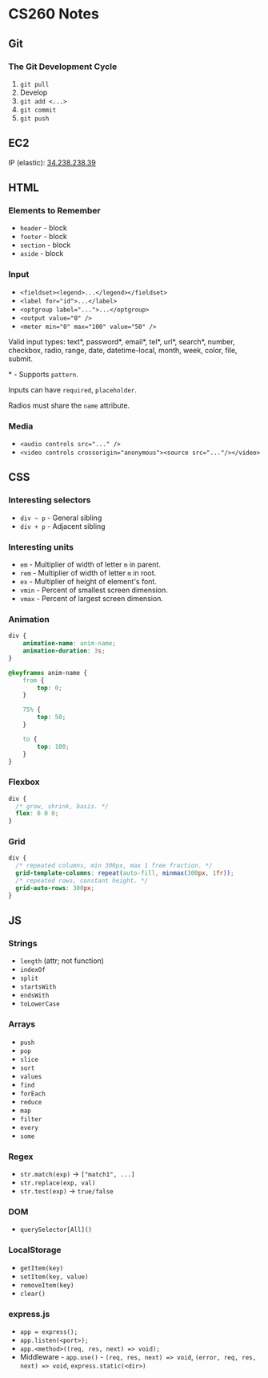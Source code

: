 # CS260 Notes

## Git

### The Git Development Cycle
1. `git pull`
2. Develop
3. `git add <...>`
4. `git commit`
5. `git push`

## EC2

IP (elastic): [34.238.238.39](http://34.238.238.39)

## HTML

### Elements to Remember

* `header` - block
* `footer` - block
* `section` - block
* `aside` - block

### Input

* `<fieldset><legend>...</legend></fieldset>`
* `<label for="id">...</label>`
* `<optgroup label="...">...</optgroup>`
* `<output value="0" />`
* `<meter min="0" max="100" value="50" />`

Valid input types: text\*, password\*, email\*, tel\*, url\*, search\*, number, checkbox, radio, range, date, datetime-local, month, week, color, file, submit.

\* - Supports `pattern`.

Inputs can have `required`, `placeholder`.

Radios must share the `name` attribute.

### Media
* `<audio controls src="..." />`
* `<video controls crossorigin="anonymous"><source src="..."/></video>`

## CSS

### Interesting selectors
* `div ~ p` - General sibling
* `div + p` - Adjacent sibling

### Interesting units
* `em` - Multiplier of width of letter `m` in parent.
* `rem` - Multiplier of width of letter `m` in root.
* `ex` - Multiplier of height of element's font.
* `vmin` - Percent of smallest screen dimension.
* `vmax` - Percent of largest screen dimension.

### Animation
```css
div {
    animation-name: anim-name;
    animation-duration: 3s;
}

@keyframes anim-name {
    from {
        top: 0;
    }

    75% {
        top: 50;
    }

    to {
        top: 100;
    }
}
```

### Flexbox
```css
div {
  /* grow, shrink, basis. */
  flex: 0 0 0;
}
```

### Grid
```css
div {
  /* repeated columns, min 300px, max 1 free fraction. */
  grid-template-columns: repeat(auto-fill, minmax(300px, 1fr));
  /* repeated rows, constant height. */
  grid-auto-rows: 300px;
}
```

## JS

### Strings
* `length` (attr; not function)
* `indexOf`
* `split`
* `startsWith`
* `endsWith`
* `toLowerCase`

### Arrays
* `push`
* `pop`
* `slice`
* `sort`
* `values`
* `find`
* `forEach`
* `reduce`
* `map`
* `filter`
* `every`
* `some`

### Regex
* `str.match(exp)` -> `["match1", ...]`
* `str.replace(exp, val)`
* `str.test(exp)` -> `true/false`

### DOM
* `querySelector[All]()`

### LocalStorage
* `getItem(key)`
* `setItem(key, value)`
* `removeItem(key)`
* `clear()`

### express.js
* `app = express();`
* `app.listen(<port>);`
* `app.<method>((req, res, next) => void);`
* Middleware - `app.use()` - `(req, res, next) => void`, `(error, req, res, next) => void`, `express.static(<dir>)`